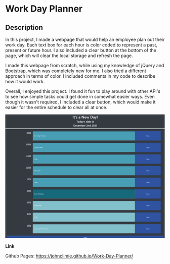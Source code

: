 # Work Day Planner

## Description

In this project, I made a webpage that would help an employee plan out their work day. Each text box for each hour is color coded to represent a past, present or future hour. I also included a clear button at the bottom of the page, which will clear the local storage and refresh the page.

I made this webpage from scratch, while using my knowledge of jQuery and Bootstrap, which was completely new for me. I also tried a different approach in terms of color. I included comments in my code to describe how it would work.

Overall, I enjoyed this project. I found it fun to play around with other API's to see how simple tasks could get done in somewhat easier ways. Even though it wasn't required, I included a clear button, which would make it easier for the entire schedule to clear all at once.

![](./assets/screenshot.png)

**Link**

Github Pages: https://johnclimie.github.io/Work-Day-Planner/